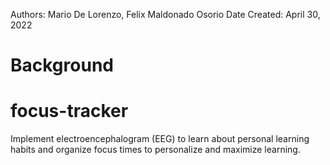 Authors: Mario De Lorenzo, Felix Maldonado Osorio
Date Created: April 30, 2022

# Background 

# focus-tracker
Implement electroencephalogram (EEG) to learn about personal learning habits and organize focus times to personalize and maximize learning.
